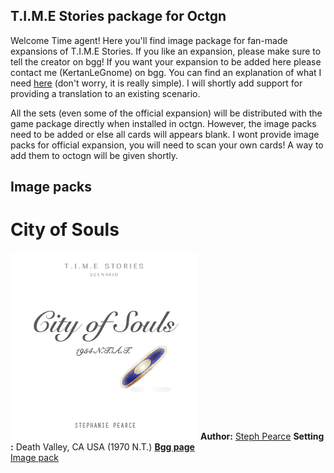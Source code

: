 ## T.I.M.E Stories package for Octgn

Welcome Time agent! Here you'll find image package for fan-made expansions of T.I.M.E Stories. If you like an expansion, please make sure to tell the creator on bgg! If you want your expansion to be added here please contact me (KertanLeGnome) on bgg. You can find an explanation of what I need [here](set) (don't worry, it is really simple). I will shortly add support for providing a translation to an existing scenario.

All the sets (even some of the official expansion) will be distributed with the game package directly when installed in octgn. However, the image packs need to be added or else all cards will appears blank. I wont provide image packs for official expansion, you will need to scan your own cards! A way to add them to octogn will be given shortly.

## Image packs

# City of Souls
![Cover City of Souls](CityofSoulsCover.jpg "Cover City of Souls")
**Author:** [Steph Pearce](https://boardgamegeek.com/user/stephaniepa)
**Setting :** Death Valley, CA USA (1970 N.T.)
[**Bgg page**](https://boardgamegeek.com/boardgame/263357/city-souls-fan-expansion-time-stories)  
[Image pack](https://drive.google.com/file/d/11Pb02dESu9FR39222rHdFujOPO86GIZ0/view?usp=sharing)  
